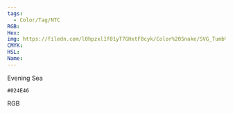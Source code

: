 ```yaml
---
tags:
  - Color/Tag/NTC
RGB:
Hex:
img: https://filedn.com/l0hpzxl1f01yT7GHxtF8cyk/Color%20Snake/SVG_Tumb%20Mass%20No%20Name/024E46.svg
CMYK:
HSL:
Name:
---
```

Evening Sea
```palette
#024E46
```
RGB
